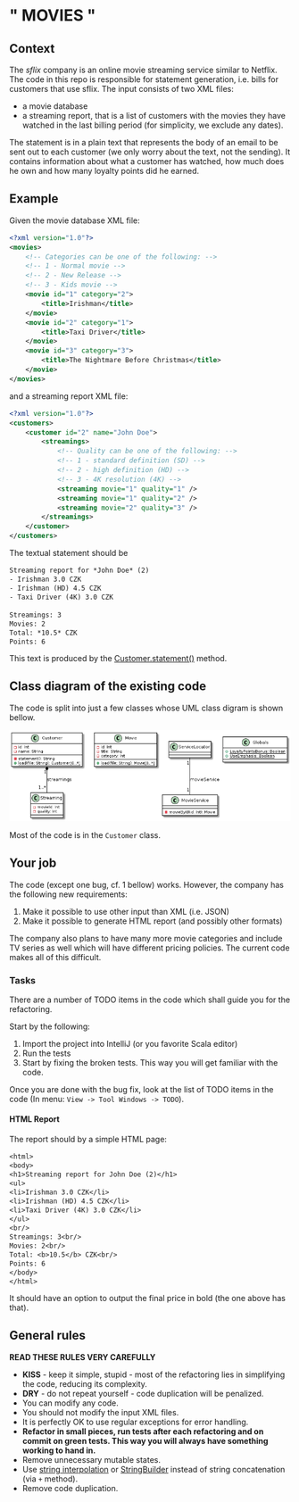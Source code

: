 # " MOVIES "

## Context

The *sflix* company is an online movie streaming service similar to Netflix.
The code in this repo is responsible for statement generation, i.e. bills for customers that use sflix.
The input consists of two XML files:
- a movie database
- a streaming report, that is a list of customers with the movies they have watched in the last billing period (for simplicity, we exclude any dates).

The statement is in a plain text that represents the body of an email to be sent out to each customer (we only worry about the text, not the sending).
It contains information about what a customer has watched, how much does he own and how many loyalty points did he earned.

## Example

Given the movie database XML file:

```xml
<?xml version="1.0"?>
<movies>
    <!-- Categories can be one of the following: -->
    <!-- 1 - Normal movie -->
    <!-- 2 - New Release -->
    <!-- 3 - Kids movie -->
    <movie id="1" category="2">
        <title>Irishman</title>
    </movie>
    <movie id="2" category="1">
        <title>Taxi Driver</title>
    </movie>
    <movie id="3" category="3">
        <title>The Nightmare Before Christmas</title>
    </movie>
</movies>
```  

and a streaming report XML file:
```xml
<?xml version="1.0"?>
<customers>
    <customer id="2" name="John Doe">
        <streamings>
            <!-- Quality can be one of the following: -->
            <!-- 1 - standard definition (SD) -->
            <!-- 2 - high definition (HD) -->
            <!-- 3 - 4K resolution (4K) -->
            <streaming movie="1" quality="1" />
            <streaming movie="1" quality="2" />
            <streaming movie="2" quality="3" />
        </streamings>
    </customer>
</customers>
```  

The textual statement should be

```text
Streaming report for *John Doe* (2)
- Irishman 3.0 CZK
- Irishman (HD) 4.5 CZK
- Taxi Driver (4K) 3.0 CZK

Streamings: 3
Movies: 2
Total: *10.5* CZK
Points: 6
```

This text is produced by the [Customer.statement()](https://github.com/FIT-BI-OOP-191/ft1/blob/master/src/main/scala/sflix/Customer.scala#L48) method.

## Class diagram of the existing code

The code is split into just a few classes whose UML class digram is shown bellow.

![class diagram](class-diagram.png)

Most of the code is in the `Customer` class.

## Your job

The code (except one bug, cf. 1 bellow) works.
However, the company has the following new requirements:

1. Make it possible to use other input than XML (i.e. JSON)
1. Make it possible to generate HTML report (and possibly other formats)
 
The company also plans to have many more movie categories and include TV series as well which will have different pricing policies.
The current code makes all of this difficult.

### Tasks

There are a number of TODO items in the code which shall guide you for the refactoring.

Start by the following:

1. Import the project into IntelliJ (or you favorite Scala editor)
1. Run the tests
1. Start by fixing the broken tests. This way you will get familiar with the code.

Once you are done with the bug fix, look at the list of TODO items in the code (In menu: `View -> Tool Windows -> TODO`).

#### HTML Report

The report should by a simple HTML page:

  ```text
  <html>
  <body>
  <h1>Streaming report for John Doe (2)</h1>
  <ul>
  <li>Irishman 3.0 CZK</li>
  <li>Irishman (HD) 4.5 CZK</li>
  <li>Taxi Driver (4K) 3.0 CZK</li>
  </ul>
  <br/>
  Streamings: 3<br/>
  Movies: 2<br/>
  Total: <b>10.5</b> CZK<br/>
  Points: 6
  </body>
  </html>
```

It should have an option to output the final price in bold (the one above has that).

## General rules

**READ THESE RULES VERY CAREFULLY**

- **KISS** - keep it simple, stupid - most of the refactoring lies in simplifying the code, reducing its complexity.
- **DRY** - do not repeat yourself - code duplication will be penalized.
- You can modify any code.
- You should not modify the input XML files.
- It is perfectly OK to use regular exceptions for error handling.
- **Refactor in small pieces, run tests after each refactoring and on commit on green tests. This way you will always have something working to hand in.**
- Remove unnecessary mutable states.
- Use [string interpolation](https://docs.scala-lang.org/overviews/core/string-interpolation.html) or [StringBuilder](https://docs.oracle.com/javase/8/docs/api/java/lang/StringBuilder.html) instead of string concatenation (via `+` method).
- Remove code duplication.
